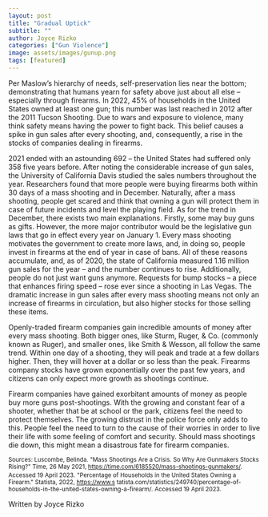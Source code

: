```yaml
---
layout: post
title: "Gradual Uptick"
subtitle: ""
author: Joyce Rizko
categories: ["Gun Violence"]
image: assets/images/gunup.png
tags: [featured]
---
```

Per Maslow’s hierarchy of needs, self-preservation lies near the bottom; demonstrating that humans yearn for safety above just about all else – especially through firearms. In 2022, 45% of households in the United States owned at least one gun; this number was last reached in 2012 after the 2011 Tucson Shooting. Due to wars and exposure to violence, many think safety means having the power to fight back. This belief causes a spike in gun sales after every shooting, and, consequently, a rise in the stocks of companies dealing in firearms.

2021 ended with an astounding 692 – the United States had suffered only 358 five years before. After noting the considerable increase of gun sales, the University of California Davis studied the sales numbers throughout the year. Researchers found that more people were buying firearms both within 30 days of a mass shooting and in December. Naturally, after a mass shooting, people get scared and think that owning a gun will protect them in case of future incidents and level the playing field. As for the trend in December, there exists two main explanations. Firstly, some may buy guns as gifts. However, the more major contributor would be the legislative gun laws that go in effect every year on January 1. Every mass shooting motivates the government to create more laws, and, in doing so, people invest in firearms at the end of year in case of bans. All of these reasons accumulate, and, as of 2020, the state of California measured 1.16 million gun sales for the year – and the number continues to rise. Additionally, people do not just want guns anymore. Requests for bump stocks – a piece that enhances firing speed – rose ever since a shooting in Las Vegas. The dramatic increase in gun sales after every mass shooting means not only an increase of firearms in circulation, but also higher stocks for those selling these items.

Openly-traded firearm companies gain incredible amounts of money after every mass shooting. Both bigger ones, like Sturm, Ruger, & Co. (commonly known as Ruger), and smaller ones, like Smith & Wesson, all follow the same trend. Within one day of a shooting, they will peak and trade at a few dollars higher. Then, they will hover at a dollar or so less than the peak. Firearms company stocks have grown exponentially over the past few years, and citizens can only expect more growth as shootings continue.

Firearm companies have gained exorbitant amounts of money as people buy more guns post-shootings. With the growing and constant fear of a shooter, whether that be at school or the park, citizens feel the need to protect themselves. The growing distrust in the police force only adds to this. People feel the need to turn to the cause of their worries in order to live their life with some feeling of comfort and security. Should mass shootings die down, this might mean a disastrous fate for firearm companies.

<small> Sources: </small>
<small>Luscombe, Belinda. "Mass Shootings Are a Crisis. So Why Are Gunmakers Stocks Rising?" Time, 26 May 2021, https://time.com/6185520/mass-shootings-gunmakers/. Accessed 19 April 2023.</small>
<small>"Percentage of Households in the United States Owning a Firearm." Statista, 2022, https://www.s tatista.com/statistics/249740/percentage-of-households-in-the-united-states-owning-a-firearm/. Accessed 19 April 2023. </small>

Written by Joyce Rizko
